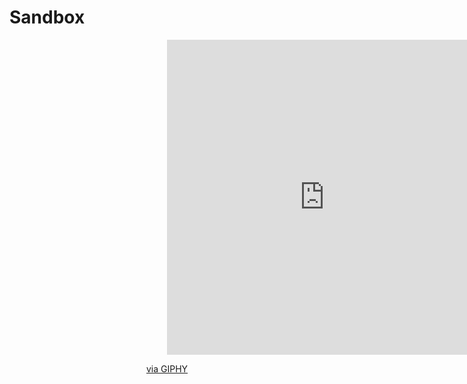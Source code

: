 # Sandbox
<div id="header" align="center">
 <div style="width:100%;height:0;padding-bottom:100%;position:relative;"><iframe src="https://giphy.com/embed/Ab78rwPCD1RYYdV5JI" width="100%" height="100%" style="position:absolute" frameBorder="0" class="giphy-embed" allowFullScreen></iframe></div><p><a href="https://giphy.com/gifs/cartoon-miami-duck-Ab78rwPCD1RYYdV5JI">via GIPHY</a></p>
</div>
